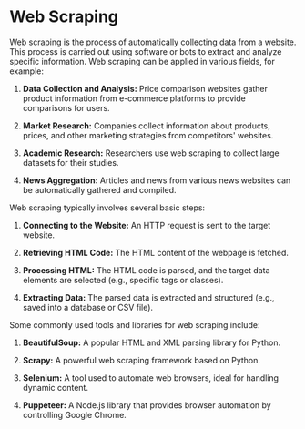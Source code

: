 # Web Scraping

Web scraping is the process of automatically collecting data from a website. This process is carried out using software or bots to extract and analyze specific information. Web scraping can be applied in various fields, for example:

1. **Data Collection and Analysis:** Price comparison websites gather product information from e-commerce platforms to provide comparisons for users.

2. **Market Research:** Companies collect information about products, prices, and other marketing strategies from competitors' websites.

3. **Academic Research:** Researchers use web scraping to collect large datasets for their studies.

4. **News Aggregation:** Articles and news from various news websites can be automatically gathered and compiled.

Web scraping typically involves several basic steps:

1. **Connecting to the Website:** An HTTP request is sent to the target website.

2. **Retrieving HTML Code:** The HTML content of the webpage is fetched.

3. **Processing HTML:** The HTML code is parsed, and the target data elements are selected (e.g., specific tags or classes).

4. **Extracting Data:** The parsed data is extracted and structured (e.g., saved into a database or CSV file).

Some commonly used tools and libraries for web scraping include:

1. **BeautifulSoup:** A popular HTML and XML parsing library for Python.

2. **Scrapy:** A powerful web scraping framework based on Python.

3. **Selenium:** A tool used to automate web browsers, ideal for handling dynamic content.

4. **Puppeteer:** A Node.js library that provides browser automation by controlling Google Chrome.


